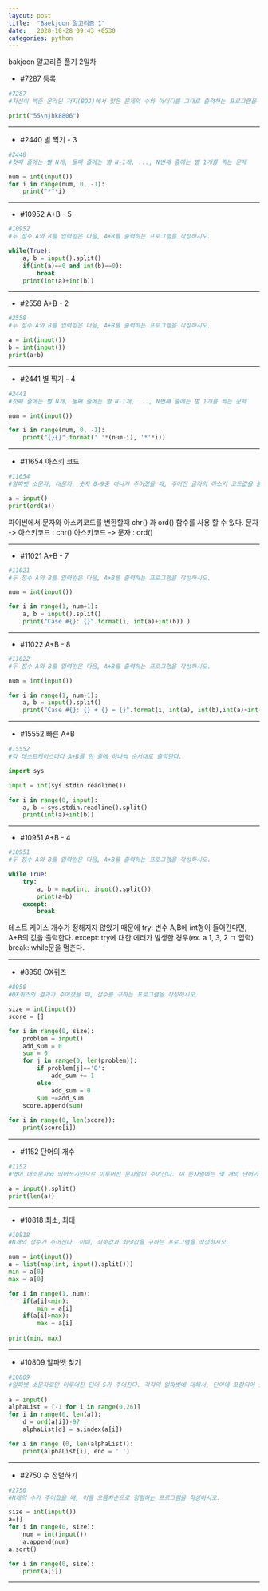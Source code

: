 ```yaml
---
layout: post
title:  "Baekjoon 알고리즘 1"
date:   2020-10-28 09:43 +0530
categories: python
---
```


bakjoon 알고리즘 풀기 2일차

- #7287	등록

```python
#7287
#자신이 백준 온라인 저지(BOJ)에서 맞은 문제의 수와 아이디를 그대로 출력하는 프로그램을 작성하시오.

print("55\njhk8806")

```

---

- #2440	별 찍기 - 3

```python
#2440
#첫째 줄에는 별 N개, 둘째 줄에는 별 N-1개, ..., N번째 줄에는 별 1개를 찍는 문제

num = int(input())
for i in range(num, 0, -1):
    print("*"*i)

```

---

- #10952	A+B - 5

```python
#10952
#두 정수 A와 B를 입력받은 다음, A+B를 출력하는 프로그램을 작성하시오.

while(True):
    a, b = input().split()
    if(int(a)==0 and int(b)==0):
        break
    print(int(a)+int(b))

```

---

- #2558	A+B - 2

```python
#2558
#두 정수 A와 B를 입력받은 다음, A+B를 출력하는 프로그램을 작성하시오.

a = int(input())
b = int(input())
print(a+b)

```

---

- #2441	별 찍기 - 4

```python
#2441
#첫째 줄에는 별 N개, 둘째 줄에는 별 N-1개, ..., N번째 줄에는 별 1개를 찍는 문제

num = int(input())

for i in range(num, 0, -1):
    print("{}{}".format(' '*(num-i), '*'*i))

```

---

- #11654	아스키 코드

```python
#11654
#알파벳 소문자, 대문자, 숫자 0-9중 하나가 주어졌을 때, 주어진 글자의 아스키 코드값을 출력하는 프로그램을 작성하시오.

a = input()
print(ord(a))

```

파이썬에서 문자와 아스키코드를 변환할때 chr() 과 ord() 함수를 사용 할 수 있다. 
문자 -> 아스키코드 : chr()
아스키코드 -> 문자 : ord()


---

- #11021	A+B - 7

```python
#11021
#두 정수 A와 B를 입력받은 다음, A+B를 출력하는 프로그램을 작성하시오.

num = int(input())

for i in range(1, num+1):
    a, b = input().split()
    print("Case #{}: {}".format(i, int(a)+int(b)) )

```

---

- #11022	A+B - 8

```python
#11022
#두 정수 A와 B를 입력받은 다음, A+B를 출력하는 프로그램을 작성하시오.

num = int(input())

for i in range(1, num+1):
    a, b = input().split()
    print("Case #{}: {} + {} = {}".format(i, int(a), int(b),int(a)+int(b)) )

```

---

- #15552	빠른 A+B

```python
#15552
#각 테스트케이스마다 A+B를 한 줄에 하나씩 순서대로 출력한다.

import sys

input = int(sys.stdin.readline())

for i in range(0, input):
    a, b = sys.stdin.readline().split()
    print(int(a)+int(b))

```

---

- #10951	A+B - 4

```python
#10951
#두 정수 A와 B를 입력받은 다음, A+B를 출력하는 프로그램을 작성하시오.

while True:
    try:
        a, b = map(int, input().split())
        print(a+b)
    except:
        break

```

테스트 케이스 개수가 정해지지 않았기 때문에
try: 변수 A,B에 int형이 들어간다면, A+B의 값을 출력한다.
except: try에 대한 에러가 발생한 경우(ex. a 1, 3, 2 ㄱ 입력)
break: while문을 멈춘다.


---

- #8958	OX퀴즈

```python
#8958
#OX퀴즈의 결과가 주어졌을 때, 점수를 구하는 프로그램을 작성하시오.

size = int(input())
score = []

for i in range(0, size):
    problem = input()
    add_sum = 0
    sum = 0
    for j in range(0, len(problem)):
        if problem[j]=='O':
            add_sum += 1
        else:
            add_sum = 0
        sum +=add_sum
    score.append(sum)
    
for i in range(0, len(score)):
    print(score[i])

```

---

- #1152	단어의 개수

```python
#1152
#영어 대소문자와 띄어쓰기만으로 이루어진 문자열이 주어진다. 이 문자열에는 몇 개의 단어가 있을까? 이를 구하는 프로그램을 작성하시오. 단, 한 단어가 여러 번 등장하면 등장한 횟수만큼 모두 세어야 한다.

a = input().split()
print(len(a))
```

---

- #10818	최소, 최대

```python
#10818
#N개의 정수가 주어진다. 이때, 최솟값과 최댓값을 구하는 프로그램을 작성하시오.

num = int(input())
a = list(map(int, input().split()))
min = a[0]
max = a[0]

for i in range(1, num):
    if(a[i]<min):
        min = a[i]
    if(a[i]>max):
        max = a[i]
    
print(min, max)    

```

---

- #10809	알파벳 찾기

```python
#10809
#알파벳 소문자로만 이루어진 단어 S가 주어진다. 각각의 알파벳에 대해서, 단어에 포함되어 있는 경우에는 처음 등장하는 위치를, 포함되어 있지 않은 경우에는 -1을 출력하는 프로그램을 작성하시오.
    
a = input()
alphaList = [-1 for i in range(0,26)]
for i in range(0, len(a)):
    d = ord(a[i])-97
    alphaList[d] = a.index(a[i])

for i in range (0, len(alphaList)):
    print(alphaList[i], end = ' ')

```

---

- #2750	수 정렬하기

```python
#2750
#N개의 수가 주어졌을 때, 이를 오름차순으로 정렬하는 프로그램을 작성하시오.

size = int(input())
a=[]
for i in range(0, size):
    num = int(input())
    a.append(num)
a.sort()

for i in range(0, size):
    print(a[i])

```

---
